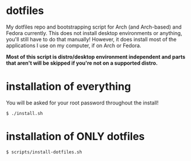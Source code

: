 # dotfiles
My dotfiles repo and bootstrapping script for Arch (and Arch-based) and Fedora currently.
This does not install desktop environments or anything, you'll still have to do that manually!
However, it does install most of the applications I use on my computer, if on Arch or Fedora.

**Most of this script is distro/desktop environment independent and parts that aren't will be
skipped if you're not on a supported distro.**

# installation of everything
You will be asked for your root password throughout the install!
```
$ ./install.sh
```

# installation of ONLY dotfiles
```
$ scripts/install-dotfiles.sh
```

